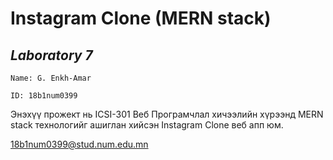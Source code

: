 # Instagram Clone (MERN stack)

## _Laboratory 7_

`Name: G. Enkh-Amar`

`ID: 18b1num0399`

Энэхүү прожект нь ICSI-301 Веб Програмчлал хичээлийн хүрээнд MERN stack технологийг ашиглан хийсэн Instagram Clone веб апп юм.

18b1num0399@stud.num.edu.mn